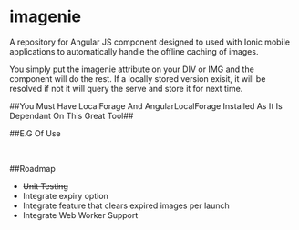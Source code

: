 # imagenie
A repository for Angular JS component designed to used with Ionic mobile applications to automatically handle the offline caching of images.

You simply put the imagenie attribute on your DIV or IMG and the component will do the rest. If a locally stored version exisit, it will be resolved if not it will query the serve and store it for next time. 

##You Must Have LocalForage And AngularLocalForage Installed As It Is Dependant On This Great Tool##

##E.G Of Use 
    <div imagenie="http://myImagePath/subPath/myImage.jpg"> </div>
    <img ng-src="http://myImagePath/subPath/myImage.jpg">
    <img imagenie="http://myImagePath/subPath/myImage.jpg">


##Roadmap
* ~~Unit Testing~~
* Integrate expiry option
* Integrate feature that clears expired images per launch
* Integrate Web Worker Support


